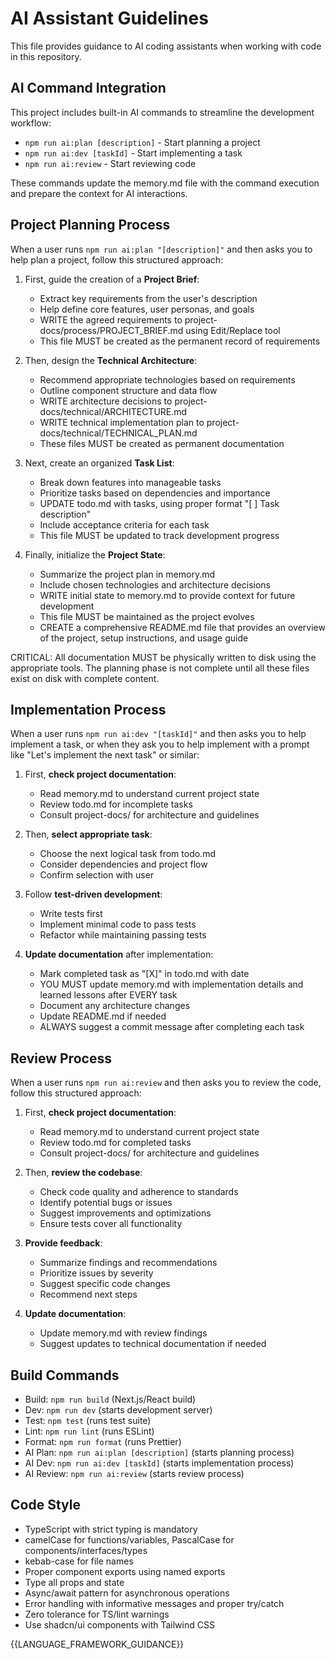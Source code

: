 # AI Assistant Guidelines

This file provides guidance to AI coding assistants when working with code in this repository.

## AI Command Integration

This project includes built-in AI commands to streamline the development workflow:

- `npm run ai:plan [description]` - Start planning a project
- `npm run ai:dev [taskId]` - Start implementing a task
- `npm run ai:review` - Start reviewing code

These commands update the memory.md file with the command execution and prepare the context for AI interactions.

## Project Planning Process

When a user runs `npm run ai:plan "[description]"` and then asks you to help plan a project, follow this structured approach:

1. First, guide the creation of a **Project Brief**:
   - Extract key requirements from the user's description
   - Help define core features, user personas, and goals
   - WRITE the agreed requirements to project-docs/process/PROJECT_BRIEF.md using Edit/Replace tool
   - This file MUST be created as the permanent record of requirements

2. Then, design the **Technical Architecture**:
   - Recommend appropriate technologies based on requirements
   - Outline component structure and data flow
   - WRITE architecture decisions to project-docs/technical/ARCHITECTURE.md
   - WRITE technical implementation plan to project-docs/technical/TECHNICAL_PLAN.md
   - These files MUST be created as permanent documentation

3. Next, create an organized **Task List**:
   - Break down features into manageable tasks
   - Prioritize tasks based on dependencies and importance
   - UPDATE todo.md with tasks, using proper format "[ ] Task description"
   - Include acceptance criteria for each task
   - This file MUST be updated to track development progress

4. Finally, initialize the **Project State**:
   - Summarize the project plan in memory.md
   - Include chosen technologies and architecture decisions
   - WRITE initial state to memory.md to provide context for future development
   - This file MUST be maintained as the project evolves
   - CREATE a comprehensive README.md file that provides an overview of the project, setup instructions, and usage guide

CRITICAL: All documentation MUST be physically written to disk using the appropriate tools. The planning phase is not complete until all these files exist on disk with complete content.

## Implementation Process

When a user runs `npm run ai:dev "[taskId]"` and then asks you to help implement a task, or when they ask you to help implement with a prompt like "Let's implement the next task" or similar:

1. First, **check project documentation**:
   - Read memory.md to understand current project state
   - Review todo.md for incomplete tasks
   - Consult project-docs/ for architecture and guidelines

2. Then, **select appropriate task**:
   - Choose the next logical task from todo.md
   - Consider dependencies and project flow
   - Confirm selection with user

3. Follow **test-driven development**:
   - Write tests first
   - Implement minimal code to pass tests
   - Refactor while maintaining passing tests

4. **Update documentation** after implementation:
   - Mark completed task as "[X]" in todo.md with date
   - YOU MUST update memory.md with implementation details and learned lessons after EVERY task
   - Document any architecture changes
   - Update README.md if needed
   - ALWAYS suggest a commit message after completing each task

## Review Process

When a user runs `npm run ai:review` and then asks you to review the code, follow this structured approach:

1. First, **check project documentation**:
   - Read memory.md to understand current project state
   - Review todo.md for completed tasks
   - Consult project-docs/ for architecture and guidelines

2. Then, **review the codebase**:
   - Check code quality and adherence to standards
   - Identify potential bugs or issues
   - Suggest improvements and optimizations
   - Ensure tests cover all functionality

3. **Provide feedback**:
   - Summarize findings and recommendations
   - Prioritize issues by severity
   - Suggest specific code changes
   - Recommend next steps

4. **Update documentation**:
   - Update memory.md with review findings
   - Suggest updates to technical documentation if needed

## Build Commands
- Build: `npm run build` (Next.js/React build)
- Dev: `npm run dev` (starts development server)
- Test: `npm test` (runs test suite)
- Lint: `npm run lint` (runs ESLint)
- Format: `npm run format` (runs Prettier)
- AI Plan: `npm run ai:plan [description]` (starts planning process)
- AI Dev: `npm run ai:dev [taskId]` (starts implementation process)
- AI Review: `npm run ai:review` (starts review process)

## Code Style
- TypeScript with strict typing is mandatory
- camelCase for functions/variables, PascalCase for components/interfaces/types
- kebab-case for file names
- Proper component exports using named exports
- Type all props and state
- Async/await pattern for asynchronous operations
- Error handling with informative messages and proper try/catch
- Zero tolerance for TS/lint warnings
- Use shadcn/ui components with Tailwind CSS

{{LANGUAGE_FRAMEWORK_GUIDANCE}}